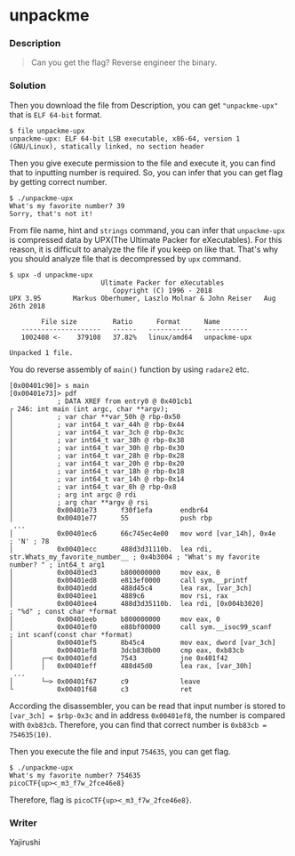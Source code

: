 # unpackme
### Description
> Can you get the flag? Reverse engineer the binary.

### Solution
Then you download the file from Description, you can get `"unpackme-upx"` that is `ELF 64-bit` format.
```
$ file unpackme-upx
unpackme-upx: ELF 64-bit LSB executable, x86-64, version 1 (GNU/Linux), statically linked, no section header
```

Then you give execute permission to the file and execute it, you can find that to inputting number is required. So, you can infer that you can get flag by getting correct number.
```
$ ./unpackme-upx
What's my favorite number? 39
Sorry, that's not it!
```

From file name, hint and `strings` command, you can infer that `unpackme-upx` is compressed data by UPX(The Ultimate Packer for eXecutables).
For this reason, it is difficult to analyze the file if you keep on like that.
That's why you should analyze file that is decompressed by `upx` command.
```
$ upx -d unpackme-upx
                       Ultimate Packer for eXecutables
                          Copyright (C) 1996 - 2018
UPX 3.95        Markus Oberhumer, Laszlo Molnar & John Reiser   Aug 26th 2018

        File size         Ratio      Format      Name
   --------------------   ------   -----------   -----------
   1002408 <-    379108   37.82%   linux/amd64   unpackme-upx

Unpacked 1 file.
```

You do reverse assembly of `main()` function by using `radare2` etc.
```
[0x00401c90]> s main
[0x00401e73]> pdf
            ; DATA XREF from entry0 @ 0x401cb1
┌ 246: int main (int argc, char **argv);
│           ; var char **var_50h @ rbp-0x50
│           ; var int64_t var_44h @ rbp-0x44
│           ; var int64_t var_3ch @ rbp-0x3c
│           ; var int64_t var_38h @ rbp-0x38
│           ; var int64_t var_30h @ rbp-0x30
│           ; var int64_t var_28h @ rbp-0x28
│           ; var int64_t var_20h @ rbp-0x20
│           ; var int64_t var_18h @ rbp-0x18
│           ; var int64_t var_14h @ rbp-0x14
│           ; var int64_t var_8h @ rbp-0x8
│           ; arg int argc @ rdi
│           ; arg char **argv @ rsi
│           0x00401e73      f30f1efa       endbr64
│           0x00401e77      55             push rbp
 ...
│           0x00401ec6      66c745ec4e00   mov word [var_14h], 0x4e    ; 'N' ; 78
│           0x00401ecc      488d3d31110b.  lea rdi, str.Whats_my_favorite_number__ ; 0x4b3004 ; "What's my favorite number? " ; int64_t arg1
│           0x00401ed3      b800000000     mov eax, 0
│           0x00401ed8      e813ef0000     call sym.__printf
│           0x00401edd      488d45c4       lea rax, [var_3ch]
│           0x00401ee1      4889c6         mov rsi, rax
│           0x00401ee4      488d3d35110b.  lea rdi, [0x004b3020]       ; "%d" ; const char *format
│           0x00401eeb      b800000000     mov eax, 0
│           0x00401ef0      e88bf00000     call sym.__isoc99_scanf     ; int scanf(const char *format)
│           0x00401ef5      8b45c4         mov eax, dword [var_3ch]
│           0x00401ef8      3dcb830b00     cmp eax, 0xb83cb
│       ┌─< 0x00401efd      7543           jne 0x401f42
│       │   0x00401eff      488d45d0       lea rax, [var_30h]
 ...
│       └─> 0x00401f67      c9             leave
└           0x00401f68      c3             ret
```

According the disassembler, you can be read that input number is stored to `[var_3ch] = $rbp-0x3c` and in address `0x00401ef8`, the number is compared with `0xb83cb`.
Therefore, you can find that correct number is `0xb83cb = 754635(10)`.

Then you execute the file and input `754635`, you can get flag.
```
$ ./unpackme-upx
What's my favorite number? 754635
picoCTF{up><_m3_f7w_2fce46e8}
```

Therefore, flag is `picoCTF{up><_m3_f7w_2fce46e8}`.

### Writer
Yajirushi